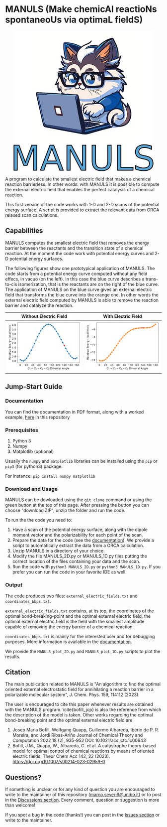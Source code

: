 # MANULS (Make chemicAl reactioNs spontaneoUs via optimaL fieldS)


<div align="center">
<img src="./MANULS_logo.png" alt="MANULS_logo" width="450">
</div>


A program to calculate the smallest electric field that makes a chemical reaction barrierless. In other words: with MANULS it is possible to compute the external electric field that enables the perfect catalysis of a chemical reaction.

This first version of the code works with 1-D and  2-D scans of the potential energy surface. A script is provided to extract the relevant data from ORCA relaxed scan calculations.

## Capabilities
MANULS computes the smallest electric field that removes the energy barrier between the reactants and the transition state of a chemical reaction. At the moment the code work with potential energy curves and 2-D potential energy surfaces. 

The following figures show one prototypical application of MANULS. The code starts from a potential energy curve computed without any field effecs, in vacuo (on the left). In this case the blue curve describes a trans-to-cis isomerization, that is the reactants are on the right of the blue curve. The application of MANULS on the blue curve gives an external electric field that transforms the blue curve into the orange one. In other words the external electric field computed by MANULS is able to remove the reaction barrier and catalyze the reaction. 


| Without Electric Field                | With Electric Field                          |
| ----------------------------------- | ----------------------------------- |
| ![no_field](https://github.com/MSeveri96/MANULS/blob/main/original_pes.png) | ![field](https://github.com/MSeveri96/MANULS/blob/main/perturbed_pes_polar.png) |


## Jump-Start Guide 

### Documentation

You can find the documentation in PDF format, along with a worked example, [here](https://github.com/MSeveri96/MANULS/blob/main/MANULS_documentation.pdf) in this repository 

### Prerequisites

1. Python 3
2. Numpy
3. Matplotlib (optional)

Usually the `numpy` and `matplotlib` libraries can be installed using the `pip` or `pip3` (for python3) package. 

For instance: `pip install numpy matplotlib`

### Download and Usage

MANULS can be dowloaded using the `git clone` command or using the green button at the top of this page. After pressing the button you can choose "download ZIP", unzip the folder and run the code.

To run the the code you need to:
1. Have a scan of the potential energy surface, along with the dipole moment vector and the polarizability for each point of the scan.
2. Prepare the data for the code (see the [documentation](https://github.com/MSeveri96/MANULS/blob/main/MANULS_documentation.pdf)). We provide a script to automatically extract the data from a ORCA calculation.
3. Unzip MANULS in a directory of your choice.
4. Modify the file MANULS_2D.py or MANULS_1D.py files putting the correct location of the files containing your data and the scan.
5. Run the code with `python3 MANULS_2D.py` or `python3 MANULS_1D.py`. If you prefer you can run the code in your favorite IDE as well.

### Output
 
 The code produces two files: `external_electric_fields.txt` and `coordinates_bbps.txt`.
 
`external_electric_fields.txt` contains, at its top, the coordinates of the optimal bond-breaking-point and the optimal external electric field, the optimal external electric field is the field with the smallest amplitude capable of removing the energy barrier of a chemical reaction.
 
`coordinates_bbps.txt` is mainly for the interested user and for debugging purposes. More information is available in the [documentation](https://github.com/MSeveri96/MANULS/blob/main/MANULS_documentation.pdf).

We provide the `MANULS_plot_2D.py` and `MANULS_plot_1D.py` scripts to plot the results.
 
 

## Citation
The main publication related to MANULS is "An algorithm to find the optimal oriented external electrostatic field for annihilating a reaction barrier in a polarizable molecular system", J. Chem. Phys. 159, 114112 (2023). 

The user is encouraged to cite this paper whenever results are obtained with the MANULS program. \cite{bofill_jcp} is also the reference from which the description of the model is taken. Other works regarding the optimal bond-breaking point and the optimal external electric field are
1. Josep Maria Bofill, Wolfgang Quapp, Guillermo Albareda, Ibério de P. R. Moreira, and Jordi Ribas-Ariño
Journal of Chemical Theory and Computation 2022 18 (2), 935-952
DOI: 10.1021/acs.jctc.1c00943 
2. Bofill, J.M., Quapp, W., Albareda, G. et al. A catastrophe theory-based model for optimal control of chemical reactions by means of oriented electric fields. Theor Chem Acc 142, 22 (2023). https://doi.org/10.1007/s00214-023-02959-0


## Questions?

If something is unclear or for any kind of question you are encouraged to write to the maintainer of this repository (marco.severi6@unibo.it) or to post in the [Discussions section](https://github.com/MSeveri96/MANULS/discussions). Every comment, question or suggestion is more than welcome!

If you spot a bug in the code (thanks!) you can post in the [Issues section](https://github.com/MSeveri96/MANULS/issues) or write to the maintainer.
